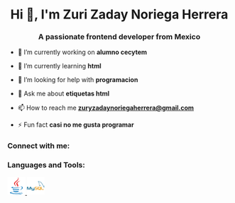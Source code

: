 <h1 align="center">Hi 👋, I'm Zuri Zaday Noriega Herrera</h1>
<h3 align="center">A passionate frontend developer from Mexico</h3>

- 🔭 I’m currently working on **alumno cecytem**

- 🌱 I’m currently learning **html**

- 🤝 I’m looking for help with **programacion**

- 💬 Ask me about **etiquetas html**

- 📫 How to reach me **zuryzadaynoriegaherrera@gmail.com**

- ⚡ Fun fact **casi no me gusta programar**

<h3 align="left">Connect with me:</h3>
<p align="left">
</p>

<h3 align="left">Languages and Tools:</h3>
<p align="left"> <a href="https://www.java.com" target="_blank" rel="noreferrer"> <img src="https://raw.githubusercontent.com/devicons/devicon/master/icons/java/java-original.svg" alt="java" width="40" height="40"/> </a> <a href="https://www.mysql.com/" target="_blank" rel="noreferrer"> <img src="https://raw.githubusercontent.com/devicons/devicon/master/icons/mysql/mysql-original-wordmark.svg" alt="mysql" width="40" height="40"/> </a> </p>
